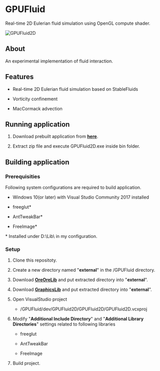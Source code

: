 # GPUFluid

Real-time 2D Eulerian fluid simulation using OpenGL compute shader. 

![GPUFluid2D](https://github.com/masatakesato/GPUFluid/blob/main/media/GPUFluid2D.?raw=true)

## About

An experimental implementation of fluid interaction. 

## Features

- Real-time 2D Eulerian fluid simulation based on StableFluids

- Vorticity confinement

- MacCormack advection

## Running application

1. Download prebuilt application from [**here**](https://github.com/masatakesato/GPUFluid/releases/download/v0.0.1-alpha/GPUFluid-v.0.0.1-alpha.zip).

2. Extract zip file and execute GPUFluid2D.exe inside bin folder.

## Building application

### Prerequisities

Following system configurations are required to build application.

- Windows 10(or later) with Visual Studio Community 2017 installed

- freeglut*

- AntTweakBar* 

- FreeImage* 

* Installed under D:\Lib\ in my configuration.

### Setup

1. Clone this repositoty.

2. Create a new directory named "**external**" in the /GPUFluid directory.

3. Download **[OreOreLib](https://github.com/masatakesato/OreOreLib/releases/download/2022q1/oreore.zip)** and put extracted directory into "**external**".

4. Download **[GraphicsLib](https://github.com/masatakesato/GraphicsLib/releases/download/2022q1/graphics.zip)** and put extracted directory into "**external**".

5. Open VisualStudio project
   
   - /GPUFluid/dev/GPUFluid2D/GPUFluid2D/GPUFluid2D.vcxproj

6. Modify "**Additional Include Directory**" and "**Additional Library Directories**" settings related to following libraries
   
   - freeglut
   
   - AntTweakBar
   
   - FreeImage

7. Build project.
